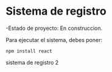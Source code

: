 <h1>Sistema de registro</h1>

-Estado de proyecto: En construccion.

Para ejecutar el sistema, debes poner:

```npm install react```

sistema de registro 2
